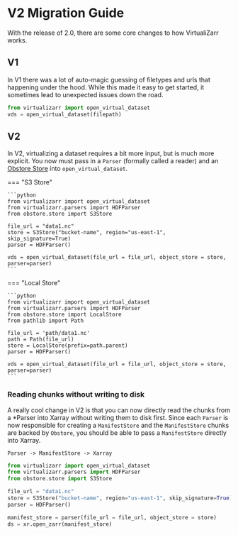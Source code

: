 # V2 Migration Guide


With the release of 2.0, there are some core changes to how VirtualiZarr works.

## V1

In V1 there was a lot of auto-magic guessing of filetypes and urls that happening under the hood.
While this made it easy to get started, it sometimes lead to unexpected issues down the road.

```python
from virtualizarr import open_virtual_dataset
vds = open_virtual_dataset(filepath)
```

## V2
In V2, virtualizing a dataset requires a bit more input, but is much more explicit.
You now must pass in a `Parser` (formally called a reader) and an [Obstore Store](https://developmentseed.org/obstore/latest/getting-started/#constructing-a-store)
into `open_virtual_dataset`.

=== "S3 Store"

    ```python
    from virtualizarr import open_virtual_dataset
    from virtualizarr.parsers import HDFParser
    from obstore.store import S3Store

    file_url = "data1.nc"
    store = S3Store("bucket-name", region="us-east-1", skip_signature=True)
    parser = HDFParser()

    vds = open_virtual_dataset(file_url = file_url, object_store = store, parser=parser)
    ```

=== "Local Store"

    ```python
    from virtualizarr import open_virtual_dataset
    from virtualizarr.parsers import HDFParser
    from obstore.store import LocalStore
    from pathlib import Path

    file_url = 'path/data1.nc'
    path = Path(file_url)
    store = LocalStore(prefix=path.parent)
    parser = HDFParser()

    vds = open_virtual_dataset(file_url = file_url, object_store = store, parser=parser)
    ```



### Reading chunks without writing to disk
A really cool change in V2 is that you can now directly read the chunks from a *Parser into Xarray without writing them to disk first.
Since each `Parser` is now responsible for creating a `ManifestStore` and the `ManifestStore` chunks are backed by `Obstore`, you should be able to pass a `ManifestStore` directly into Xarray.

`Parser -> ManifestStore -> Xarray`

```python
from virtualizarr import open_virtual_dataset
from virtualizarr.parsers import HDFParser
from obstore.store import S3Store

file_url = "data1.nc"
store = S3Store("bucket-name", region="us-east-1", skip_signature=True)
parser = HDFParser()

manifest_store = parser(file_url = file_url, object_store = store)
ds = xr.open_zarr(manifest_store)
```
